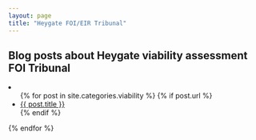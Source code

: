 ```yaml
---
layout: page
title: "Heygate FOI/EIR Tribunal"
---
```


<h2 id="categories">Blog posts about Heygate viability assessment FOI 
Tribunal</h2>
  <li>
    <ul>
    {% for post in site.categories.viability %}
       {% if post.url %} <li><a href="{{ post.url }}">{{ post.title }}</a></li>
       {% endif %}
    </ul>
  </li>
{% endfor %}
